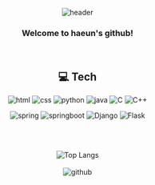 <div align=center>
  
![header](https://capsule-render.vercel.app/api?&type=waving&color=fb958b&height=180&section=header&text=HAEUN&fontSize=55&animation=fadeIn&fontColor=FFFAFA&fontAlign=50&fontAlignY=30)

<div>

### Welcome to haeun's github!

</div>

<br>

## 💻 Tech

![html](https://img.shields.io/badge/HTML5-E34F26?style=for-the-badge&logo=html5&logoColor=white)
![css](https://img.shields.io/badge/CSS-239120?&style=for-the-badge&logo=css3&logoColor=white)
![python](https://img.shields.io/badge/Python-14354C?style=for-the-badge&logo=python&logoColor=white)
![java](https://img.shields.io/badge/Java-ED8B00?style=for-the-badge&logo=openjdk&logoColor=white)
![C](https://img.shields.io/badge/C-A8B9CC?style=for-the-badge&logo=C&logoColor=white)
![C++](https://img.shields.io/badge/c++-%2300599C.svg?style=for-the-badge&logo=c%2B%2B&logoColor=white)

![spring](https://img.shields.io/badge/spring-%236DB33F.svg?style=for-the-badge&logo=spring&logoColor=white)
![springboot](https://img.shields.io/badge/SpringBoot-6DB33F?style=for-the-badge&logo=SpringBoot&logoColor=white)
![Django](https://img.shields.io/badge/django-%23092E20.svg?style=for-the-badge&logo=django&logoColor=white)
![Flask](https://img.shields.io/badge/flask-%23000.svg?style=for-the-badge&logo=flask&logoColor=white)

<br/>
<br/>


![Top Langs](https://github-readme-stats.vercel.app/api/top-langs/?username=haeun1107&layout=compact&hide_border=true&bg_color=FEF2F4&title_color=FFB1B1&height=60)
<br><br>
![github](https://github-readme-stats.vercel.app/api?username=haeun1107&show_icons=true&include_all_commits=true&count_private=true&hide=stars&title_color=FFB1B1&text_color=5C5C5C&icon_color=FF34B3)

</div>
